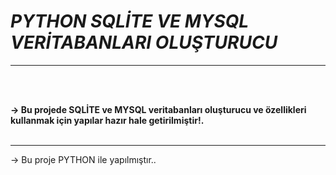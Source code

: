 # ***PYTHON SQLİTE VE MYSQL VERİTABANLARI OLUŞTURUCU***

<hr>
<br><br>

<b>-> Bu projede SQLİTE ve MYSQL veritabanları oluşturucu ve özellikleri kullanmak için yapılar hazır hale getirilmiştir!. </b>
<br><br><hr>

-> Bu proje PYTHON ile yapılmıştır..<br>
